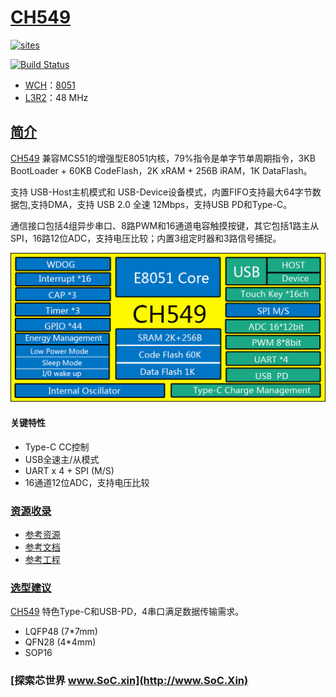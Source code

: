 ﻿# [CH549](https://github.com/SoCXin/CH549)

[![sites](http://182.61.61.133/link/resources/SoC.png)](http://www.SoC.Xin)

[![Build Status](https://github.com/SoCXin/CH549/workflows/src/badge.svg)](https://github.com/SoCXin/CH549/actions/workflows/src.yml)

* [WCH](http://www.wch.cn/)：[8051](https://github.com/SoCXin/8051)
* [L3R2](https://github.com/SoCXin/Level)：48 MHz

## [简介](https://github.com/SoCXin/CH549/wiki)

[CH549](https://github.com/SoCXin/CH549) 兼容MCS51的增强型E8051内核，79%指令是单字节单周期指令，3KB BootLoader + 60KB CodeFlash，2K xRAM + 256B iRAM，1K DataFlash。

支持 USB-Host主机模式和 USB-Device设备模式，内置FIFO支持最大64字节数据包,支持DMA，支持 USB 2.0 全速 12Mbps，支持USB PD和Type-C。

通信接口包括4组异步串口、8路PWM和16通道电容触摸按键，其它包括1路主从SPI，16路12位ADC，支持电压比较；内置3组定时器和3路信号捕捉。


[![sites](docs/CH549.png)](http://www.wch.cn/products/CH549.html)

#### 关键特性

* Type-C CC控制
* USB全速主/从模式
* UART x 4 + SPI (M/S)
* 16通道12位ADC，支持电压比较


### [资源收录](https://github.com/SoCXin)

* [参考资源](src/)
* [参考文档](docs/)
* [参考工程](project/)

### [选型建议](https://github.com/SoCXin)

[CH549](https://github.com/SoCXin/CH549) 特色Type-C和USB-PD，4串口满足数据传输需求。

* LQFP48 (7*7mm)
* QFN28 (4*4mm)
* SOP16


### [探索芯世界 www.SoC.xin](http://www.SoC.Xin)
